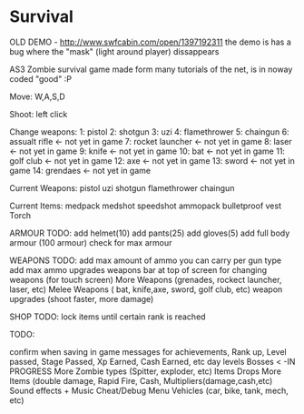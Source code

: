 Survival
========

OLD DEMO - http://www.swfcabin.com/open/1397192311
the demo is has a bug where the "mask" (light around player) dissappears

AS3 Zombie survival game made form many tutorials of the net, is in noway coded "good" :P

Move: W,A,S,D

Shoot: left click

Change weapons:
		1: pistol
		2: shotgun
		3: uzi
		4: flamethrower
		5: chaingun
		6: assualt rifle <- not yet in game
		7: rocket launcher  <- not yet in game
		8: laser <- not yet in game
		9: knife <- not yet in game
		10: bat <- not yet in game
		11: golf club <- not yet in game
		12: axe <- not yet in game
		13: sword <- not yet in game
		14: grendaes <- not yet in game
		


Current Weapons:
pistol
uzi
shotgun
flamethrower
chaingun

Current Items:
medpack
medshot
speedshot
ammopack
bulletproof vest
Torch

ARMOUR TODO:
add helmet(10)
add pants(25)
add gloves(5)
add full body armour (100 armour)
check for max armour


WEAPONS TODO:
add max amount of ammo you can carry per gun type
add max ammo upgrades
weapons bar at top of screen for changing weapons (for touch screen)
More Weapons (grenades, rockect launcher, laser, etc)
Melee Weapons ( bat, knife,axe, sword, golf club, etc)
weapon upgrades (shoot faster, more damage)

SHOP TODO:
lock items until certain rank is reached

TODO:

confirm when saving
in game messages for achievements, Rank up, Level passed, Stage Passed, Xp Earned, Cash Earned, etc
day levels
Bosses < -IN PROGRESS
More Zombie types (Spitter, exploder, etc)
Items Drops
More Items (double damage, Rapid Fire, Cash, Multipliers(damage,cash,etc)
Sound effects + Music
Cheat/Debug Menu
Vehicles (car, bike, tank, mech, etc)


